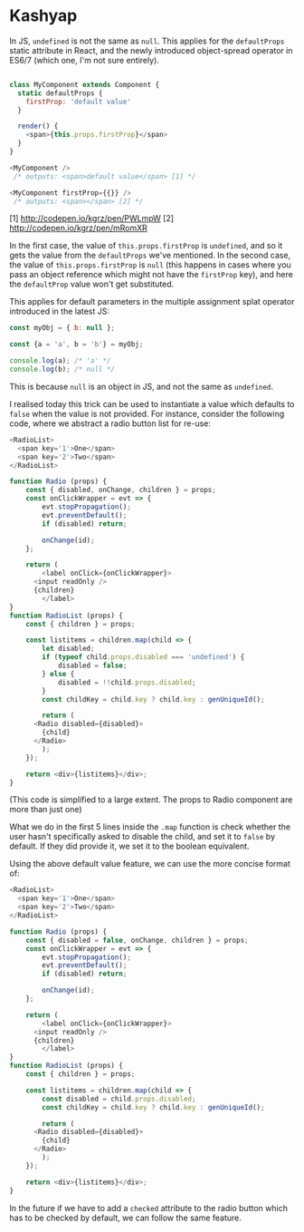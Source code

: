 Kashyap
=======


In JS, `undefined` is not the same as `null`. This applies for the
`defaultProps` static attribute in React, and the newly introduced
object-spread operator in ES6/7 (which one, I'm not sure entirely).


```javascript

class MyComponent extends Component {
  static defaultProps {
    firstProp: 'default value'
  }

  render() {
    <span>{this.props.firstProp}</span>
  }
}

<MyComponent />
 /* outputs: <span>default value</span> [1] */

<MyComponent firstProp={{}} />
 /* outputs: <span></span> [2] */
```

[1] http://codepen.io/kgrz/pen/PWLmpW
[2] http://codepen.io/kgrz/pen/mRomXR

In the first case, the value of `this.props.firstProp` is `undefined`,
and so it gets the value from the `defaultProps` we've mentioned. In the
second case, the value of `this.props.firstProp` is `null` (this happens
in cases where you pass an object reference which might not have the
`firstProp` key), and here the `defaultProp` value won't get
substituted.

This applies for default parameters in the multiple assignment splat
operator introduced in the latest JS:

```javascript
const myObj = { b: null };

const {a = 'a', b = 'b'} = myObj;

console.log(a); /* 'a' */
console.log(b); /* null */
```

[3]:
https://babeljs.io/repl/#?babili=false&evaluate=true&lineWrap=false&presets=es2015%2Creact%2Cstage-2&targets=&browsers=&builtIns=false&code=const%20myObj%20%3D%20%7B%20b%3A%20null%20%7D%3B%0A%0Aconst%20%7Ba%20%3D%20'a'%2C%20b%20%3D%20'b'%7D%20%3D%20myObj%3B%0A%0Aconsole.log(a)%3B%0Aconsole.log(b)%3B

This is because `null` is an object in JS, and not the same as
`undefined`.

I realised today this trick can be used to instantiate a value which
defaults to `false` when the value is not provided. For instance,
consider the following code, where we abstract a radio button list for
re-use:

```javascript
<RadioList>
  <span key='1'>One</span>
  <span key='2'>Two</span>
</RadioList>

function Radio (props) {
	const { disabled, onChange, children } = props;
	const onClickWrapper = evt => {
		evt.stopPropagation();
		evt.preventDefault();
		if (disabled) return;

		onChange(id);
	};

	return (
		<label onClick={onClickWrapper}>
      <input readOnly />
      {children}
		</label>
}
function RadioList (props) {
	const { children } = props;

	const listitems = children.map(child => {
		let disabled;
		if (typeof child.props.disabled === 'undefined') {
			disabled = false;
		} else {
			disabled = !!child.props.disabled;
		}
		const childKey = child.key ? child.key : genUniqueId();

		return (
      <Radio disabled={disabled}>
        {child}
      </Radio>
		);
	});

	return <div>{listitems}</div>;
}
```

(This code is simplified to a large extent. The props to Radio component
are more than just one)

What we do in the first 5 lines inside the `.map` function is check
whether the user hasn't specifically asked to disable the child, and set
it to `false` by default. If they did provide it, we set it to the
boolean equivalent.

Using the above default value feature, we can use the more concise format
of:

```javascript
<RadioList>
  <span key='1'>One</span>
  <span key='2'>Two</span>
</RadioList>

function Radio (props) {
	const { disabled = false, onChange, children } = props;
	const onClickWrapper = evt => {
		evt.stopPropagation();
		evt.preventDefault();
		if (disabled) return;

		onChange(id);
	};

	return (
		<label onClick={onClickWrapper}>
      <input readOnly />
      {children}
		</label>
}
function RadioList (props) {
	const { children } = props;

	const listitems = children.map(child => {
		const disabled = child.props.disabled;
		const childKey = child.key ? child.key : genUniqueId();

		return (
      <Radio disabled={disabled}>
        {child}
      </Radio>
		);
	});

	return <div>{listitems}</div>;
}
```

In the future if we have to add a `checked` attribute to the radio
button which has to be checked by default, we can follow the same
feature.
